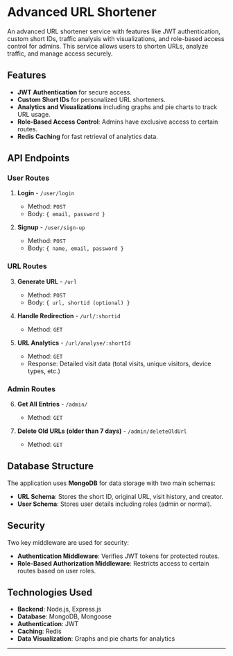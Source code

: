 # Advanced URL Shortener

An advanced URL shortener service with features like JWT authentication, custom short IDs, traffic analysis with visualizations, and role-based access control for admins. This service allows users to shorten URLs, analyze traffic, and manage access securely.

## Features
- **JWT Authentication** for secure access.
- **Custom Short IDs** for personalized URL shorteners.
- **Analytics and Visualizations** including graphs and pie charts to track URL usage.
- **Role-Based Access Control**: Admins have exclusive access to certain routes.
- **Redis Caching** for fast retrieval of analytics data.

## API Endpoints

### User Routes
1. **Login** - `/user/login`
   - Method: `POST`
   - Body: `{ email, password }`
   
2. **Signup** - `/user/sign-up`
   - Method: `POST`
   - Body: `{ name, email, password }`

### URL Routes
3. **Generate URL** - `/url`
   - Method: `POST`
   - Body: `{ url, shortid (optional) }`
   
4. **Handle Redirection** - `/url/:shortid`
   - Method: `GET`
   
5. **URL Analytics** - `/url/analyse/:shortId`
   - Method: `GET`
   - Response: Detailed visit data (total visits, unique visitors, device types, etc.)

### Admin Routes
6. **Get All Entries** - `/admin/`
   - Method: `GET`
   
7. **Delete Old URLs (older than 7 days)** - `/admin/deleteOldUrl`
   - Method: `GET`

## Database Structure
The application uses **MongoDB** for data storage with two main schemas:
- **URL Schema**: Stores the short ID, original URL, visit history, and creator.
- **User Schema**: Stores user details including roles (admin or normal).

## Security
Two key middleware are used for security:
- **Authentication Middleware**: Verifies JWT tokens for protected routes.
- **Role-Based Authorization Middleware**: Restricts access to certain routes based on user roles.

## Technologies Used
- **Backend**: Node.js, Express.js
- **Database**: MongoDB, Mongoose
- **Authentication**: JWT
- **Caching**: Redis
- **Data Visualization**: Graphs and pie charts for analytics

---
